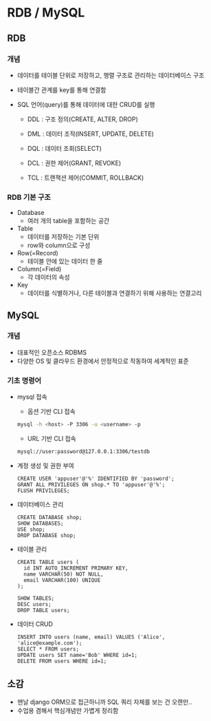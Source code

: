 # RDB / MySQL



## RDB

### 개념

- 데이터를 테이블 단위로 저장하고, 행렬 구조로 관리하는 데이터베이스 구조
- 테이블간 관계를 key를 통해 연결함

- SQL 언어(query)를 통해 데이터에 대한 CRUD를 실행

  - DDL : 구조 정의(CREATE, ALTER, DROP)

  - DML : 데이터 조작(INSERT, UPDATE, DELETE)
  - DQL : 데이터 조회(SELECT)
  - DCL : 권한 제어(GRANT, REVOKE)
  - TCL : 트랜잭션 제어(COMMIT, ROLLBACK)

  

### RDB 기본 구조

- Database
  - 여러 개의 table을 포함하는 공간
- Table
  - 데이터를 저장하는 기본 단위
  - row와 column으로 구성
- Row(=Record)
  - 테이블 안에 있는 데이터 한 줄
- Column(=Field)
  - 각 데이터의 속성
- Key
  - 데이터를 식별하거나, 다른 테이블과 연결하기 위해 사용하는 연결고리



## MySQL

### 개념

- 대표적인 오픈소스 RDBMS
- 다양한 OS 및 클라우드 환경에서 안정적으로 작동하여 세계적인 표준



### 기초 명령어

- mysql 접속

  - 옵션 기반 CLI 접속

  ```bash
  mysql -h <host> -P 3306 -u <username> -p
  ```

  - URL 기반 CLI 접속

  ```bash
  mysql://user:password@127.0.0.1:3306/testdb
  ```

  

- 계정 생성 및 권한 부여

  ```mysql
  CREATE USER 'appuser'@'%' IDENTIFIED BY 'password';
  GRANT ALL PRIVILEGES ON shop.* TO 'appuser'@'%';
  FLUSH PRIVILEGES;
  ```

- 데이터베이스 관리

  ```mysql
  CREATE DATABASE shop;
  SHOW DATABASES;
  USE shop;
  DROP DATABASE shop;
  ```

- 테이블 관리

  ```mysql
  CREATE TABLE users (
    id INT AUTO_INCREMENT PRIMARY KEY,
    name VARCHAR(50) NOT NULL,
    email VARCHAR(100) UNIQUE
  );
  
  SHOW TABLES;
  DESC users;
  DROP TABLE users;
  ```

- 데이터 CRUD

  ```mysql
  INSERT INTO users (name, email) VALUES ('Alice', 'alice@example.com');
  SELECT * FROM users;
  UPDATE users SET name='Bob' WHERE id=1;
  DELETE FROM users WHERE id=1;
  ```

  

## 소감

- 맨날 django ORM으로 접근하니까 SQL 쿼리 자체를 보는 건 오랜만..
- 수업용 겸해서 핵심개념만 가볍게 정리함